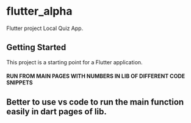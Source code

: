 # flutter_alpha

Flutter project Local Quiz App.

## Getting Started

This project is a starting point for a Flutter application.

#### RUN FROM MAIN PAGES WITH NUMBERS IN LIB OF DIFFERENT CODE SNIPPETS

## Better to use vs code to run the main function easily in dart pages of lib.